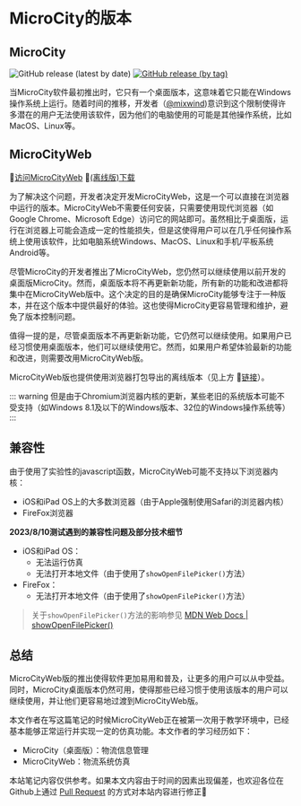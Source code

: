 # MicroCity的版本
## MicroCity
![GitHub release (latest by date)](https://img.shields.io/github/v/release/microcity/microcity.github.io) [![GitHub release (by tag)](https://img.shields.io/github/downloads/microcity/microcity.github.io/latest/total)](https://github.com/microcity/microcity.github.io/releases/latest)

当MicroCity软件最初推出时，它只有一个桌面版本，这意味着它只能在Windows操作系统上运行。随着时间的推移，开发者（[@mixwind](https://github.com/sunzhuo))意识到这个限制使得许多潜在的用户无法使用该软件，因为他们的电脑使用的可能是其他操作系统，比如MacOS、Linux等。

## MicroCityWeb
🎯[访问MicroCityWeb](https://microcityweb.gitee.io) 📍[(离线版)下载](https://gitee.com/microcityweb/microcityweb/releases/latest)

为了解决这个问题，开发者决定开发MicroCityWeb，这是一个可以直接在浏览器中运行的版本。MicroCityWeb不需要任何安装，只需要使用现代浏览器（如Google Chrome、Microsoft Edge）访问它的网站即可。虽然相比于桌面版，运行在浏览器上可能会造成一定的性能损失，但是这使得用户可以在几乎任何操作系统上使用该软件，比如电脑系统Windows、MacOS、Linux和手机/平板系统Android等。

尽管MicroCity的开发者推出了MicroCityWeb，您仍然可以继续使用以前开发的桌面版MicroCity。然而，桌面版本将不再更新新功能，所有新的功能和改进都将集中在MicroCityWeb版中。这个决定的目的是确保MicroCity能够专注于一种版本，并在这个版本中提供最好的体验。这也使得MicroCity更容易管理和维护，避免了版本控制问题。

值得一提的是，尽管桌面版本不再更新新功能，它仍然可以继续使用。如果用户已经习惯使用桌面版本，他们可以继续使用它。然而，如果用户希望体验最新的功能和改进，则需要改用MicroCityWeb版。

MicroCityWeb版也提供使用浏览器打包导出的离线版本（见上方 🔗[链接](#microcityweb)）。

::: warning
但是由于Chromium浏览器内核的更新，某些老旧的系统版本可能不受支持（如Windows 8.1及以下的Windows版本、32位的Windows操作系统等）
:::

## 兼容性
由于使用了实验性的javascript函数，MicroCityWeb可能不支持以下浏览器内核：
* iOS和iPad OS上的大多数浏览器（由于Apple强制使用Safari的浏览器内核）
* FireFox浏览器

**2023/8/10测试遇到的兼容性问题及部分技术细节**
* iOS和iPad OS：
  * 无法运行仿真
  * 无法打开本地文件（由于使用了`showOpenFilePicker()`方法）
* FireFox：
  * 无法打开本地文件（由于使用了`showOpenFilePicker()`方法）

> 关于`showOpenFilePicker()`方法的影响参见 [MDN Web Docs | showOpenFilePicker()](https://developer.mozilla.org/zh-CN/docs/Web/API/window/showOpenFilePicker#%E6%B5%8F%E8%A7%88%E5%99%A8%E5%85%BC%E5%AE%B9%E6%80%A7)

## 总结
MicroCityWeb版的推出使得软件更加易用和普及，让更多的用户可以从中受益。同时，MicroCity桌面版本仍然可用，使得那些已经习惯于使用该版本的用户可以继续使用，并让他们更容易地过渡到MicroCityWeb版。

本文作者在写这篇笔记的时候MicroCityWeb正在被第一次用于教学环境中，已经基本能够正常运行并实现一定的仿真功能。本文作者的学习经历如下：
* MicroCity（桌面版）：物流信息管理
* MicroCityWeb：物流系统仿真

本站笔记内容仅供参考。如果本文内容由于时间的因素出现偏差，也欢迎各位在Github上通过 [Pull Request](https://github.com/huuhghhgyg/MicroCityNotes/pulls) 的方式对本站内容进行修正🥳